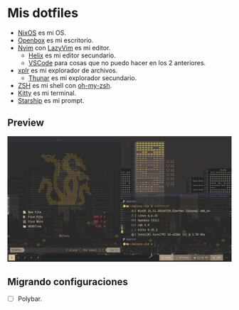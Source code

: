 # Mis dotfiles

- [NixOS](https://nixos.org/) es mi OS.
- [Openbox](https://openbox.org/) es mi escritorio.
- [Nvim](https://neovim.io/) con [LazyVim](https://www.lazyvim.org/) es mi editor.
  - [Helix](https://helix-editor.com/) es mi editor secundario.
  - [VSCode](https://code.visualstudio.com/) para cosas que no puedo hacer en los 2 anteriores.
- [xplr](https://xplr.dev/) es mi explorador de archivos.
  - [Thunar](https://docs.xfce.org/xfce/thunar/start) es mi explorador secundario.
- [ZSH](https://www.zsh.org/) es mi shell con [oh-my-zsh](https://ohmyz.sh/).
- [Kitty](https://sw.kovidgoyal.net/kitty/) es mi terminal.
- [Starship](https://starship.rs/) es mi prompt.

## Preview

![FastFetch](./public/img1.png)

## Migrando configuraciones

* [ ] Polybar.

